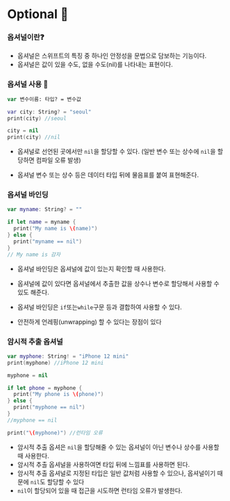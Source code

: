 # Optional 📃

### 옵셔널이란❓

+ 옵셔널은 스위프트의 특징 중 하나인 안정성을 문법으로 담보하는 기능이다.
+ 옵셔널은 값이 있을 수도, 없을 수도(nil)를 나타내는 표현이다.

### 옵셔널 사용 📝

```swift
var 변수이름: 타입? = 변수값

var city: String? = "seoul"
print(city) //seoul

city = nil
print(city) //nil
```

+ 옵셔널로 선언된 곳에서만 `nil`을 할당할 수 있다. (일반 변수 또는 상수에 `nil`을 할당하면 컴파일 오류 발생)

+ 옵셔널 변수 또는 상수 등은 데이터 타입 뒤에 물음표를 붙여 표현해준다.

  

### 옵셔널 바인딩 

```swift
var myname: String? = ""

if let name = myname {
  print("My name is \(name)")
} else {
  print("myname == nil")
}
// My name is 감자
```

+ 옵셔널 바인딩은 옵셔널에 값이 있는지 확인할 때 사용한다.

+ 옵셔널에 값이 있다면 옵셔널에서 추출한 값을 상수나 변수로 할당해서 사용할 수 있도 해준다.

+ 옵셔널 바인딩은 `if`또는`while`구문 등과 결합하여 사용할 수 있다.

+ 안전하게 언레핑(unwrapping) 할 수 있다는 장점이 있다

  

### 암시적 추출 옵셔널

```swift
var myphone: String! = "iPhone 12 mini"
print(myphone) //iPhone 12 mini

myphone = nil

if let phone = myphone {
  print("My phone is \(phone)")
} else {
  print("myphone == nil")
}
//myphone == nil

print("\(myphone)") //런타임 오류
```

+ 암시적 추출 옵셔은 `nil`을 할당해줄 수 있는 옵셔널이 아닌 변수나 상수를 사용할 때 사용한다.
+ 암시적 추출 옵셔널을 사용하여면 타입 뒤에 느낌표를 사용하면 된다.
+ 암시적 추출 옵셔널로 지정된 타입은 일반 값처럼 사용할 수 있으나, 옵셔널이기 때문에 `nil`도 할당할 수 있다
+ `nil`이 할당되어 있을 때 접근을 시도하면 런타임 오류가 발생한다.



